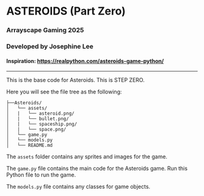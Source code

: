 # ASTEROIDS (Part Zero)
### Arrayscape Gaming 2025
### Developed by Josephine Lee
#### Inspiration: https://realpython.com/asteroids-game-python/

<hr>

This is the base code for Asteroids. This is STEP ZERO.

Here you will see the file tree as the following:

```
├──Asteroids/
│   └── assets/
│   |   └── asteroid.png/
│   |   └── bullet.png/
│   |   └── spaceship.png/
│   |   └── space.png/
│   └── game.py
│   └── models.py
│   └── README.md
```

The `assets` folder contains any sprites and images for the game. 

The `game.py` file contains the main code for the Asteroids game. Run this Python file to run the game.

The `models.py` file contains any classes for game objects.